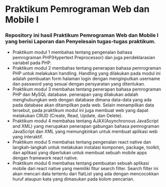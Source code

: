 # Praktikum Pemrograman Web dan Mobile I

### Repository ini hasil Praktikum Pemrograman Web dan Mobile I yang berisi Laporan dan Penyelesain tugas-tugas praktikum.
+ Praktikum modul 1 membahas tentang pengenalan bahasa pemrograman PHP(Hypertext Preprocessor) dan juga pendeklarasian variabel pada PHP.
+ Praktikum modul 2 membahas tentang penerapan bahasa pemrograman PHP untuk melakukan handling. Handling yang dilakukan pada modul ini adalah pembuatan form halaman login dengan menginputkan username dan password yang sesuai dengan persyaratan yang ditentukan.
+ Praktikum modul 3 membahas tentang penerapan bahasa pemrograman PHP dan MySQL database. penerapan yang dilakukan adalah menghubungkan web dengan database dimana data-data yang ada pada database akan ditampilkan pada web. Selain menampilkan data tersebut, pada praktikum modul ini juga membuat web yang dapat melakukan CRUD (Create, Read, Update, dan Delete).
+ Praktikum modul 4 membahas tentang AJAX(Asynchronous JavaScript and XML) yang merupakan penerapan gabungan bahasa pemrograman JavaScript dan XML yang memungkinkan untuk membuat aplikasi web yang interaktif.
+ Praktikum modul 5 membahas tentang pengenalan react native dan langkah-langkah untuk melakukan instalasi komponen, package, toolkit, dan aplikasi yang diperlukan untuk membuat sebuah mobile apps dengan framework react native.
+ Praktikum modul 6 membahas tentang pembuatan sebuah aplikasi mobile dari react native yang memiliki fitur search filter. Search filter ini akan mencari data tertentu dari flatList yang ada dengan mencocokkan huruf ataupun kata yang dimasukan pada kolom pencarian.
